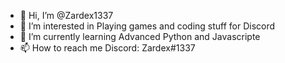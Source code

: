 - 👋 Hi, I’m @Zardex1337
- 👀 I’m interested in Playing games and coding stuff for Discord
- 🌱 I’m currently learning Advanced Python and Javascripte
- 📫 How to reach me Discord: Zardex#1337

